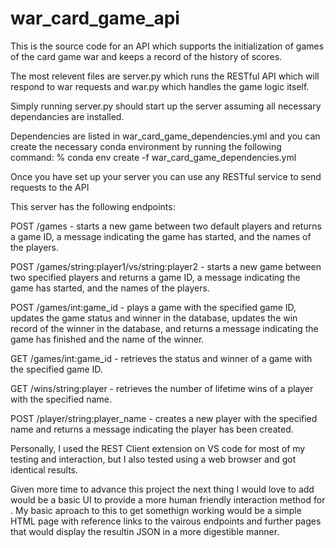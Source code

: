 # war_card_game_api
This is the source code for an API which supports the initialization of games of the card game war and keeps a record of the history of scores.

The most relevent files are server.py which runs the RESTful API which will respond to war requests and war.py which handles the game logic itself.

Simply running server.py should start up the server assuming all necessary dependancies are installed.

Dependencies are listed in war_card_game_dependencies.yml and you can create the necessary 
conda environment by running the following command:
% conda env create -f war_card_game_dependencies.yml

Once you have set up your server you can use any RESTful service to send requests to the API

This server has the following endpoints:

POST /games - starts a new game between two default players and returns a game ID, a message indicating the game has started, and the names of the players.

POST /games/string:player1/vs/string:player2 - starts a new game between two specified players and returns a game ID, a message indicating the game has started, and the names of the players.

POST /games/int:game_id - plays a game with the specified game ID, updates the game status and winner in the database, updates the win record of the winner in the database, and returns a message indicating the game has finished and the name of the winner.

GET /games/int:game_id - retrieves the status and winner of a game with the specified game ID.

GET /wins/string:player - retrieves the number of lifetime wins of a player with the specified name.

POST /player/string:player_name - creates a new player with the specified name and returns a message indicating the player has been created.


Personally, I used the REST Client extension on VS code for most of my testing and interaction, but I also tested using a web browser and got identical results.

Given more time to advance this project the next thing I would love to add would be a basic UI to provide a more human friendly interaction method for . My basic aproach to this to get somethign working would be a simple HTML page with reference links to the vairous endpoints 
and further pages that would display the resultin JSON in a more digestible manner.



